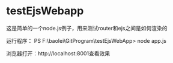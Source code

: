# testEjsWebapp

这是简单的一个node.js例子，用来测试router和ejs之间是如何渲染的

运行程序：
PS F:\baolei\GitProgram\testEjsWebApp> node app.js

浏览器打开：http://localhost:8001查看效果

